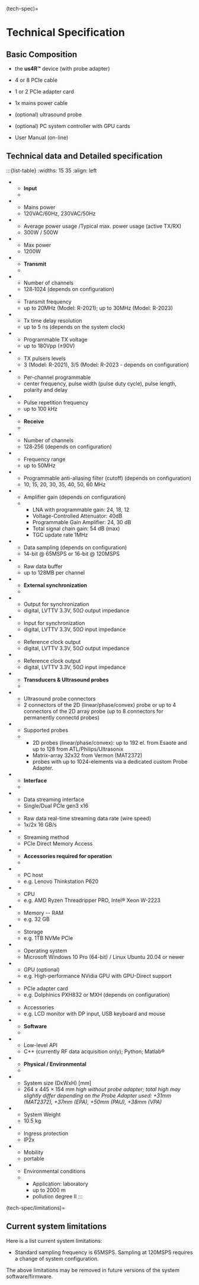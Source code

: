 (tech-spec)=
# Technical Specification

## Basic Composition

-   the **us4R™** device (with probe adapter)

-   4 or 8 PCIe cable

-   1 or 2 PCIe adapter card

-   1x mains power cable

-   (optional) ultrasound probe

-   (optional) PC system controller with GPU cards

-   User Manual (on-line)





<!--

## Technical data

-   Ultrasound frequencies up to 20 MHz (Model: R-2021) or up to 30MHz (Model: R-2023);

-   Mains power supply 120V,60Hz / 230V,50Hz ±10%

-   Power consumption (average) 300W

-   Power consumption (max) 1200W (max power of the us4R power supply)

-   Product Dimensions (DxWxH) [mm]: 264 x 445 × 154\* mm

> *\*high without probe adapter; total high may slightly differ
> depending on the Probe Adapter used: +31mm (MAT2372), +37mm (EPA),
> +50mm (PAU), +38mm (VPA)*

-   Weight 10.5 kg

-->

## Technical data and Detailed specification

:::{list-table} 
:widths: 15 35
:align: left
* - **Input**
  - 
* - Mains power
  - 120VAC/60Hz, 230VAC/50Hz
* - Average power usage /Typical max. power usage (active TX/RX)
  - 300W / 500W
* - Max power
  - 1200W
* - **Transmit**
  - 
* - Number of channels
  - 128‑1024 (depends on configuration)
* - Transmit frequency
  - up to 20MHz (Model: R-2021); up to 30MHz (Model: R-2023)
* - Tx time delay resolution
  - up to 5 ns (depends on the system clock)
* - Programmable TX voltage
  - up to 180Vpp (±90V) 
* - TX pulsers levels
  - 3 (Model: R-2021), 3/5 (Model: R-2023 - depends on configuration)
* - Per-channel programmable
  - center frequency, pulse width (pulse duty cycle), pulse length, polarity and delay
* - Pulse repetition frequency
  - up to 100 kHz
* - **Receive**
  - 
* - Number of channels
  - 128‑256 (depends on configuration) 
* - Frequency range
  - up to 50MHz
* - Programmable anti-aliasing filter (cutoff) (depends on configuration) 
  - 10, 15, 20, 30, 35, 40, 50, 60 MHz 
* - Amplifier gain (depends on configuration) 
  - 
    - LNA with programmable gain: 24, 18, 12 
    - Voltage-Controlled Attenuator: 40dB 
    - Programmable Gain Amplifier: 24, 30 dB 
    - Total signal chain gain: 54 dB (max) 
    - TGC update rate 1MHz
* - Data sampling (depends on configuration) 
  - 14-bit @ 65MSPS or 16-bit @ 120MSPS
* - Raw data buffer
  - up to 128MB per channel
* - **External synchronization**
  - 
* - Output for synchronization
  - digital, LVTTV 3.3V, 50$\Omega$ output impedance
* - Input for synchronization
  - digital, LVTTV 3.3V, 50$\Omega$ input impedance
* - Reference clock output
  - digital, LVTTV 3.3V, 50$\Omega$ output impedance
* - Reference clock output
  - digital, LVTTV 3.3V, 50$\Omega$ input impedance
* - **Transducers & Ultrasound probes**
  - 
* - Ultrasound probe connectors
  - 2 connectors of the 2D (linear/phase/convex) probe or up to 4 connectors of the 2D array probe (up to 8 connectors for permanently connectd probes)
* - Supported probes
  -
    - 2D probes (linear/phase/convex): up to 192 el. from Esaote and up to 128 from ATL/Philips/Ultrasonix
    - Matrix-array 32x32 from Vermon (MAT2372)
    - probes with up to 1024-elements via a dedicated custom Probe Adapter.
* - **Interface**
  - 
* - Data streaming interface
  - Single/Dual PCIe gen3 x16
* - Raw data real-time streaming data rate (wire speed)
  - 1x/2x 16 GB/s 
* - Streaming method
  - PCIe Direct Memory Access
* - **Accessories required for operation**
  - 
* - PC host
  - e.g. Lenovo Thinkstation P620
* - CPU
  - e.g. AMD Ryzen Threadripper PRO, Intel® Xeon W-2223
* - Memory -- RAM
  - e.g. 32 GB
* - Storage
  - e.g. 1TB NVMe PCIe
* - Operating system
  - Microsoft Windows 10 Pro (64-bit) / Linux Ubuntu 20.04 or newer
* - GPU (optional)
  - e.g. High-performance NVidia GPU with GPU-Direct support
* - PCIe adapter card
  - e.g. Dolphinics PXH832 or MXH (depends on configuration)
* - Accessories
  - e.g. LCD monitor with DP input, USB keyboard and mouse
* - **Software**
  - 
* - Low-level API
  - C++ (currently RF data acquisition only); Python; Matlab® 
* - **Physical / Environmental**
  - 
* - System size (DxWxH) [mm]
  -  264 x 445 × 154 mm *high without probe adapter; total high may slightly differ depending on the Probe Adapter used: +31mm (MAT2372), +37mm (EPA), +50mm (PAU), +38mm (VPA)*
* - System Weight
  - 10.5 kg
* - Ingress protection
  - IP2x
* - Mobility
  - portable
* - Environmental conditions
  -
    - Application: laboratory
    - up to 2000 m
    - pollution degree II
:::

(tech-spec/limitations)=
## Current system limitations

Here is a list current system limitations:
- Standard sampling frequency is 65MSPS. Sampling at 120MSPS requires a change of system configuration.

The above limitations may be removed in future versions of the system software/firmware.